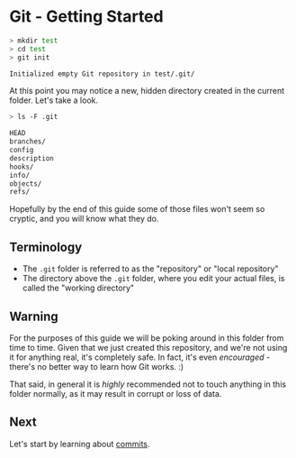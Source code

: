 Git - Getting Started
=====================

```sh
> mkdir test
> cd test
> git init

Initialized empty Git repository in test/.git/
```

At this point you may notice a new, hidden directory created
in the current folder. Let's take a look.

```sh
> ls -F .git

HEAD
branches/
config
description
hooks/
info/
objects/
refs/
```

Hopefully by the end of this guide some of those files
won't seem so cryptic, and you will know what they do.


Terminology
-----------

- The `.git` folder is referred to as the "repository" or
  "local repository"
- The directory above the `.git` folder, where you edit your
  actual files, is called the "working directory"


Warning
-------

For the purposes of this guide we will be poking
around in this folder from time to time. Given that we just
created this repository, and we're not using it for anything
real, it's completely safe.
In fact, it's even _encouraged_ - there's no better way to
learn how Git works. :)

That said, in general it is _highly_ recommended not to
touch anything in this folder normally, as it may result in
corrupt or loss of data.


Next
----

Let's start by learning about [commits](commit.md).
